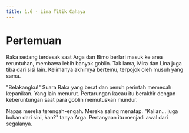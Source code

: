 ```yaml
---
title: 1.6 - Lima Titik Cahaya
---
```

# Pertemuan

Raka sedang terdesak saat Arga dan Bimo berlari masuk ke area reruntuhan, membawa lebih banyak goblin. Tak lama, Mira dan Lina juga tiba dari sisi lain. Kelimanya akhirnya bertemu, terpojok oleh musuh yang sama.

"Belakangku!" Suara Raka yang berat dan penuh perintah memecah kepanikan. Yang lain menurut. Pertarungan kacau itu berakhir dengan keberuntungan saat para goblin memutuskan mundur.

Napas mereka terengah-engah. Mereka saling menatap. "Kalian... juga bukan dari sini, kan?" tanya Arga. Pertanyaan itu menjadi awal dari segalanya.
